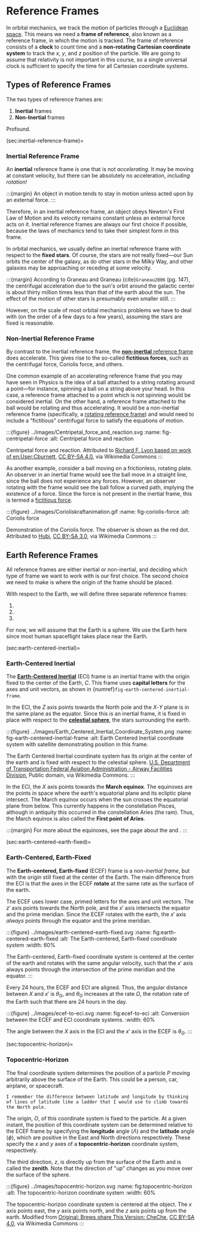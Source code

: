 # Reference Frames

In orbital mechanics, we track the motion of particles through a [Euclidean space](https://en.wikipedia.org/wiki/Euclidean_space). This means we need a **frame of reference**, also known as a reference frame, in which the motion is tracked. The frame of reference consists of a **clock** to count time and a **non-rotating Cartesian coordinate system** to track the $x$, $y$, and $z$ position of the particle. We are going to assume that relativity is not important in this course, so a single universal clock is sufficient to specify the time for all Cartesian coordinate systems.

## Types of Reference Frames

The two types of reference frames are:

1. **Inertial** frames
2. **Non-Inertial** frames

Profound.

(sec:inertial-reference-frame)=
### Inertial Reference Frame

An **inertial** reference frame is one that is not _accelerating_. It may be moving at constant velocity, but there can be absolutely no acceleration, _including rotation!_

:::{margin}
An object in motion tends to stay in motion unless acted upon by an external force.
:::

Therefore, in an inertial reference frame, an object obeys Newton's First Law of Motion and its velocity remains constant unless an external force acts on it. Inertial reference frames are always our first choice if possible, because the laws of mechanics tend to take their simplest form in this frame.

In orbital mechanics, we usually define an inertial reference frame with respect to the **fixed stars**. Of course, the stars are not really fixed—our Sun orbits the center of the galaxy, as do other stars in the Milky Way, and other galaxies may be approaching or receding at some velocity.

:::{margin}
According to Graneau and Graneau {cite}`Graneau2006` (pg. 147), the centrifugal acceleration due to the sun's orbit around the galactic center is about thirty million times less than that of the earth about the sun. The effect of the motion of other stars is presumably even smaller still.
:::

However, on the scale of most orbital mechanics problems we have to deal with (on the order of a few days to a few years), assuming the stars are fixed is reasonable.

### Non-Inertial Reference Frame

By contrast to the inertial reference frame, the [**non-inertial** reference frame](https://en.wikipedia.org/wiki/Non-inertial_reference_frame) does accelerate. This gives rise to the so-called **fictitious forces**, such as the centrifugal force, Coriolis force, and others.

One common example of an accelerating reference frame that you may have seen in Physics is the idea of a ball attached to a string rotating around a point—for instance, spinning a ball on a string above your head. In this case, a reference frame attached to a point which is not spinning would be considered inertial. On the other hand, a reference frame attached to the ball would be rotating and thus accelerating. It would be a non-inertial reference frame (specifically, a [rotating reference frame](https://en.wikipedia.org/wiki/Rotating_reference_frame)) and would need to include a "fictitious" centrifugal force to satisfy the equations of motion.

:::{figure} ../images/Centripetal_force_and_reaction.svg
:name: fig-centripetal-force
:alt: Centripetal force and reaction

Centripetal force and reaction. Attributed to [Richard F. Lyon based on work of en:User:Cburnett](https://commons.wikimedia.org/wiki/File:Centripetal_force_and_reaction.svg), [CC BY-SA 4.0](https://creativecommons.org/licenses/by-sa/4.0), via Wikimedia Commons
:::

As another example, consider a ball moving on a frictionless, rotating plate. An observer in an inertial frame would see the ball move in a straight line, since the ball does not experience any forces. However, an observer rotating with the frame would see the ball follow a curved path, implying the existence of a force. Since the force is not present in the inertial frame, this is termed a [fictitious force](https://en.wikipedia.org/wiki/Fictitious_force).

:::{figure} ../images/Corioliskraftanimation.gif
:name: fig-coriolis-force
:alt: Coriolis force

Demonstration of the Coriolis force. The observer is shown as the red dot. Attributed to [Hubi](https://commons.wikimedia.org/wiki/File:Corioliskraftanimation.gif), [CC BY-SA 3.0](https://creativecommons.org/licenses/by-sa/3.0), via Wikimedia Commons
:::

## Earth Reference Frames

All reference frames are either inertial or non-inertial, and deciding which type of frame we want to work with is our first choice. The second choice we need to make is where the origin of the frame should be placed.

With respect to the Earth, we will define three separate reference frames:

1. [](sec:earth-centered-inertial)
2. [](sec:earth-centered-earth-fixed)
3. [](sec:topocentric-horizon)

For now, we will assume that the Earth is a sphere. We use the Earth here since most human spaceflight takes place near the Earth.

(sec:earth-centered-inertial)=

### Earth-Centered Inertial

The [**Earth-Centered Inertial**](https://en.wikipedia.org/wiki/Earth-centered_inertial) (ECI) frame is an inertial frame with the origin fixed to the center of the Earth, $C$. This frame uses **capital letters** for the axes and unit vectors, as shown in {numref}`fig-earth-centered-inertial-frame`.

In the ECI, the $Z$ axis points towards the North pole and the $X$-$Y$ plane is in the same plane as the equator. Since this is an inertial frame, it is fixed in place with respect to the [**celestial sphere**](https://en.wikipedia.org/wiki/Celestial_sphere), the stars surrounding the earth.

:::{figure} ../images/Earth_Centered_Inertial_Coordinate_System.png
:name: fig-earth-centered-inertial-frame
:alt: Earth Centered Inertial coordinate system with satellite demonstrating position in this frame.

The Earth Centered Inertial coordinate system has its origin at the center of the earth and is fixed with respect to the celestial sphere. [U.S. Department of Transportation Federal Aviation Administration - Airway Facilities Division](https://commons.wikimedia.org/wiki/File:Earth_Centered_Inertial_Coordinate_System.png), Public domain, via Wikimedia Commons.
:::

In the ECI, the $X$ axis points towards the **March equinox**. The equinoxes are the points in space where the earth's equatorial plane and its ecliptic plane intersect. The March equinox occurs when the sun crosses the equatorial plane from below. This currently happens in the constellation Pisces, although in antiquity this occurred in the constellation Aries (the ram). Thus, the March equinox is also called the **First point of Aries**.

:::{margin}
For more about the equinoxes, see the page about the [](../reference/celestial-sphere.md) and [](../classical-orbital-elements/right-ascension-declination.md).
:::

(sec:earth-centered-earth-fixed)=

### Earth-Centered, Earth-Fixed

The **Earth-centered, Earth-fixed** (ECEF) frame is a _non-inertial frame_, but with the origin still fixed at the center of the Earth. The main difference from the ECI is that the axes in the ECEF **rotate** at the same rate as the surface of the earth.

The ECEF uses lower case, primed letters for the axes and unit vectors. The $z'$ axis points towards the North pole, and the $x'$ axis intersects the equator and the prime meridian. Since the ECEF rotates with the earth, the $x'$ axis _always_ points through the equator and the prime meridian.

:::{figure} ../images/earth-centered-earth-fixed.svg
:name: fig:earth-centered-earth-fixed
:alt: The Earth-centered, Earth-fixed coordinate system
:width: 60%

The Earth-centered, Earth-fixed coordinate system is centered at the center of the earth and rotates with the same angular velocity, such that the $x'$ axis always points through the intersection of the prime meridian and the equator.
:::

Every 24 hours, the ECEF and ECI are aligned. Thus, the angular distance between $X$ and $x'$ is $\theta_G$, and $\theta_G$ increases at the rate $\Omega$, the rotation rate of the Earth such that there are 24 hours in the day.

:::{figure} ../images/ecef-to-eci.svg
:name: fig:ecef-to-eci
:alt: Conversion between the ECEF and ECI coordinate systems.
:width: 60%

The angle between the $X$ axis in the ECI and the $x'$ axis in the ECEF is $\theta_G$.
:::

(sec:topocentric-horizon)=

### Topocentric-Horizon

The final coordinate system determines the position of a particle $P$ moving arbitrarily above the surface of the Earth. This could be a person, car, airplane, or spacecraft.

```{margin}
I remember the difference between latitude and longitude by thinking of lines of latitude like a ladder that I would use to climb towards the North pole.
```

The origin, $O$, of this coordinate system is fixed to the particle. At a given instant, the position of this coordinate system can be determined relative to the ECEF frame by specifying the **longitude** angle ($\Lambda$) and the **latitude** angle ($\phi$), which are positive in the East and North directions respectively. These specify the $x$ and $y$ axes of a **topocentric-horizon** coordinate system, respectively.

The third direction, $z$, is directly up from the surface of the Earth and is called the **zenith**. Note that the direction of "up" changes as you move over the surface of the sphere.

:::{figure} ../images/topocentric-horizon.svg
:name: fig:topocentric-horizon
:alt: The topocentric-horizon coordinate system
:width: 60%

The topocentric-horizon coordinate system is centered at the object. The $x$ axis points east, the $y$ axis points north, and the $z$ axis points up from the earth. Modified from [Original: Brews ohare This Version: CheChe](https://commons.wikimedia.org/wiki/File:Earth_coordinates.svg), [CC BY-SA 4.0](https://creativecommons.org/licenses/by-sa/4.0), via Wikimedia Commons
:::
